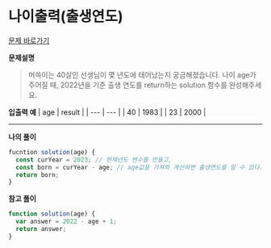 # 나이출력(출생연도)

[문제 바로가기](https://school.programmers.co.kr/learn/courses/30/lessons/120820)

**문제설명**

> 머쓱이는 40살인 선생님이 몇 년도에 태어났는지 궁금해졌습니다. 나이 age가 주어질 때, 2022년을 기준 출생 연도를 return하는 solution 함수를 완성해주세요.

**입출력 예**
| age | result |
| --- | --- |
| 40 | 1983 |
| 23 | 2000 |

---

**나의 풀이**

```javascript
fucntion solution(age) {
  const curYear = 2023; // 현재년도 변수를 만들고,
  const born = curYear - age; // age값을 가져와 계산하면 출생연도를 알 수 있다.
  return born;
}
```

**참고 풀이**

```javascript
function solution(age) {
  var answer = 2022 - age + 1;
  return answer;
}
```
